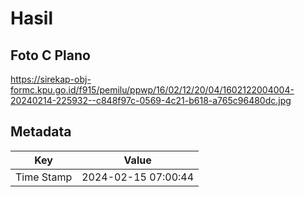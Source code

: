 # Hasil

## Foto C Plano

https://sirekap-obj-formc.kpu.go.id/f915/pemilu/ppwp/16/02/12/20/04/1602122004004-20240214-225932--c848f97c-0569-4c21-b618-a765c96480dc.jpg


## Metadata

| Key        | Value               |
| ---------- | ------------------- |
| Time Stamp | 2024-02-15 07:00:44 |



